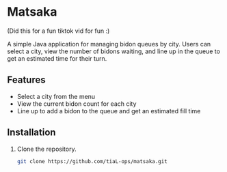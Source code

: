 # Matsaka
(Did this for a fun tiktok vid for fun :) 

A simple Java application for managing bidon queues by city. Users can select a city, view the number of bidons waiting, and line up in the queue to get an estimated time for their turn.

## Features

- Select a city from the menu
- View the current bidon count for each city
- Line up to add a bidon to the queue and get an estimated fill time

## Installation

1. Clone the repository.
   ```bash
   git clone https://github.com/tiaL-ops/matsaka.git
